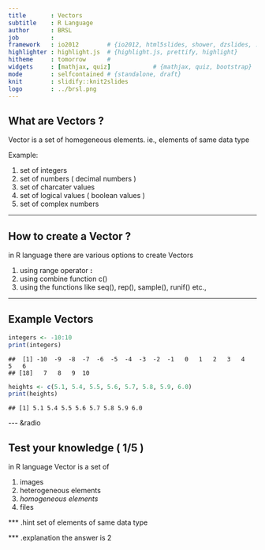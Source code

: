 ```yaml
---
title       : Vectors
subtitle    : R Language
author      : BRSL
job         : 
framework   : io2012        # {io2012, html5slides, shower, dzslides, ...}
highlighter : highlight.js  # {highlight.js, prettify, highlight}
hitheme     : tomorrow      # 
widgets     : [mathjax, quiz]            # {mathjax, quiz, bootstrap}
mode        : selfcontained # {standalone, draft}
knit        : slidify::knit2slides
logo		: ../brsl.png
---
```


## What are Vectors ?

Vector is a set of homegeneous elements. 
ie., elements of same data type

Example:  
1. set of integers  
2. set of numbers ( decimal numbers )  
3. set of charcater values  
4. set of logical values ( boolean values )  
5. set of complex numbers  

---

## How to create a Vector ?

in R language there are various options to create Vectors  
1. using range operator **:**  
2. using combine function c()  
3. using the functions like seq(), rep(), sample(), runif() etc.,

---

## Example Vectors


```r
integers <- -10:10
print(integers)
```

```
##  [1] -10  -9  -8  -7  -6  -5  -4  -3  -2  -1   0   1   2   3   4   5   6
## [18]   7   8   9  10
```


```r
heights <- c(5.1, 5.4, 5.5, 5.6, 5.7, 5.8, 5.9, 6.0)
print(heights)
```

```
## [1] 5.1 5.4 5.5 5.6 5.7 5.8 5.9 6.0
```


--- &radio
## Test your knowledge ( 1/5 )

in R language Vector is a set of

1. images
2. heterogeneous elements
3. _homogeneous elements_
4. files

*** .hint
set of elements of same data type

*** .explanation
the answer is 2



